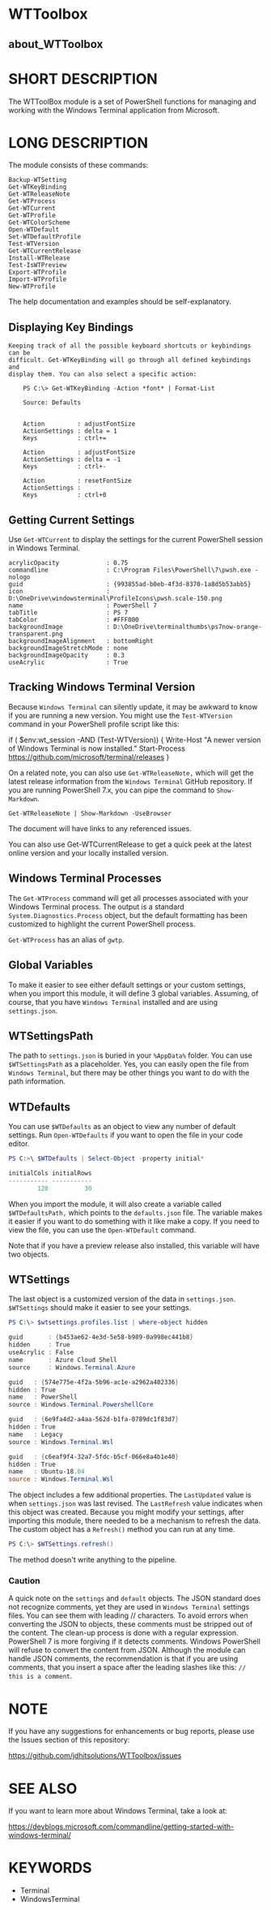﻿# WTToolbox

## about_WTToolbox

# SHORT DESCRIPTION

The WTToolBox module is a set of PowerShell functions for managing and working
with the Windows Terminal application from Microsoft.

# LONG DESCRIPTION
The module consists of these commands:

    Backup-WTSetting
    Get-WTKeyBinding
    Get-WTReleaseNote
    Get-WTProcess
    Get-WTCurrent
    Get-WTProfile
    Get-WTColorScheme
    Open-WTDefault
    Set-WTDefaultProfile
    Test-WTVersion
    Get-WTCurrentRelease
    Install-WTRelease
    Test-IsWTPreview
    Export-WTProfile
    Import-WTProfile
    New-WTProfile

The help documentation and examples should be self-explanatory.

## Displaying Key Bindings

    Keeping track of all the possible keyboard shortcuts or keybindings can be
    difficult. Get-WTKeyBinding will go through all defined keybindings and
    display them. You can also select a specific action:

        PS C:\> Get-WTKeyBinding -Action *font* | Format-List

        Source: Defaults


        Action         : adjustFontSize
        ActionSettings : delta = 1
        Keys           : ctrl+=

        Action         : adjustFontSize
        ActionSettings : delta = -1
        Keys           : ctrl+-

        Action         : resetFontSize
        ActionSettings :
        Keys           : ctrl+0

## Getting Current Settings

Use `Get-WTCurrent` to display the settings for the current PowerShell session
in Windows Terminal.

    acrylicOpacity             : 0.75
    commandline                : C:\Program Files\PowerShell\7\pwsh.exe -nologo
    guid                       : {993855ad-b0eb-4f3d-8370-1a8d5b53abb5}
    icon                       : D:\OneDrive\windowsterminal\ProfileIcons\pwsh.scale-150.png
    name                       : PowerShell 7
    tabTitle                   : PS 7
    tabColor                   : #FFF000
    backgroundImage            : D:\OneDrive\terminalthumbs\ps7now-orange-transparent.png
    backgroundImageAlignment   : bottomRight
    backgroundImageStretchMode : none
    backgroundImageOpacity     : 0.3
    useAcrylic                 : True

## Tracking Windows Terminal Version

Because `Windows Terminal` can silently update, it may be awkward to know if
you are running a new version. You might use the `Test-WTVersion` command in
your PowerShell profile script like this:

if ( $env:wt_session -AND (Test-WTVersion)) {
  Write-Host "A newer version of Windows Terminal is now installed."
  Start-Process https://github.com/microsoft/terminal/releases
}

On a related note, you can also use `Get-WTReleaseNote,` which will get the
latest release information from the `Windows Terminal` GitHub repository. If
you are running PowerShell 7.x, you can pipe the command to `Show-Markdown`.

    Get-WTReleaseNote | Show-Markdown -UseBrowser

The document will have links to any referenced issues.

You can also use Get-WTCurrentRelease to get a quick peek at the latest
online version and your locally installed version.

## Windows Terminal Processes

The `Get-WTProcess` command will get all processes associated with your
Windows Terminal process. The output is a standard `System.Diagnostics.Process`
object, but the default formatting has been customized to highlight the current
PowerShell process.

`Get-WTProcess` has an alias of `gwtp`.

## Global Variables

To make it easier to see either default settings or your custom settings, when
you import this module, it will define 3 global variables. Assuming, of course,
that you have `Windows Terminal` installed and are using `settings.json`.

## WTSettingsPath

The path to `settings.json` is buried in your `%AppData%` folder. You can use
`$WTSettingsPath` as a placeholder. Yes, you can easily open the file from
`Windows Terminal`, but there may be other things you want to do with the path
information.

## WTDefaults

You can use `$WTDefaults` as an object to view any number of default settings.
Run `Open-WTDefaults` if you want to open the file in your code editor.

```powershell
PS C:>\ $WTDefaults | Select-Object -property initial*

initialCols initialRows
----------- -----------
        120          30
```

When you import the module, it will also create a variable called
`$WTDefaultsPath,` which points to the `defaults.json` file. The variable makes
it easier if you want to do something with it like make a copy. If you need to
view the file, you can use the `Open-WTDefault` command.

Note that if you have a preview release also installed, this variable will have
two objects.

## WTSettings

The last object is a customized version of the data in `settings.json`.
`$WTSettings` should make it easier to see your settings.

```powershell
PS C:\> $wtsettings.profiles.list | where-object hidden

guid       : {b453ae62-4e3d-5e58-b989-0a998ec441b8}
hidden     : True
useAcrylic : False
name       : Azure Cloud Shell
source     : Windows.Terminal.Azure

guid   : {574e775e-4f2a-5b96-ac1e-a2962a402336}
hidden : True
name   : PowerShell
source : Windows.Terminal.PowershellCore

guid   : {6e9fa4d2-a4aa-562d-b1fa-0789dc1f83d7}
hidden : True
name   : Legacy
source : Windows.Terminal.Wsl

guid   : {c6eaf9f4-32a7-5fdc-b5cf-066e8a4b1e40}
hidden : True
name   : Ubuntu-18.04
source : Windows.Terminal.Wsl
```

The object includes a few additional properties. The `LastUpdated` value is
when `settings.json` was last revised. The `LastRefresh` value indicates when
this object was created. Because you might modify your settings, after
importing this module, there needed to be a mechanism to refresh the data.
The custom object has a `Refresh()` method you can run at any time.

```powershell
PS C:\> $WTSettings.refresh()
```

The method doesn't write anything to the pipeline.

### Caution

A quick note on the `settings` and `default` objects. The JSON standard does
not recognize comments, yet they are used in `Windows Terminal` settings files.
You can see them with leading // characters. To avoid errors when converting
the JSON to objects, these comments must be stripped out of the content. The
clean-up process is done with a regular expression. PowerShell 7 is more
forgiving if it detects comments. Windows PowerShell will refuse to convert the
content from JSON. Although the module can handle JSON comments, the
recommendation is that if you are using comments, that you insert a space after
the leading slashes like this:  `// this is a comment`.

# NOTE

If you have any suggestions for enhancements or bug reports, please use the
Issues section of this repository:

https://github.com/jdhitsolutions/WTToolbox/issues

# SEE ALSO
If you want to learn more about Windows Terminal, take a look at:

https://devblogs.microsoft.com/commandline/getting-started-with-windows-terminal/

# KEYWORDS

- Terminal
- WindowsTerminal
